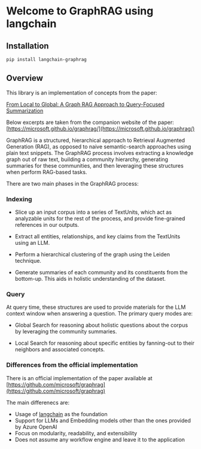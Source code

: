 # Welcome to GraphRAG using langchain

## Installation

```bash
pip install langchain-graphrag
```

## Overview

This library is an implementation of concepts from the paper:

[From Local to Global: A Graph RAG Approach to Query-Focused Summarization](https://arxiv.org/pdf/2404.16130)

Below excerpts are taken from the companion website of the paper:
[https://microsoft.github.io/graphrag/](https://microsoft.github.io/graphrag/)

GraphRAG is a structured, hierarchical approach to Retrieval Augmented Generation (RAG), as opposed to naive semantic-search approaches using plain text snippets. The GraphRAG process involves extracting a knowledge graph out of raw text, building a community hierarchy, generating summaries for these communities, and then leveraging these structures when perform RAG-based tasks.

There are two main phases in the GraphRAG process:

### Indexing

* Slice up an input corpus into a series of TextUnits, which act as analyzable units for the rest of the process, and provide fine-grained references in our outputs.

* Extract all entities, relationships, and key claims from the TextUnits using an LLM.

* Perform a hierarchical clustering of the graph using the Leiden technique. 

* Generate summaries of each community and its constituents from the bottom-up. This aids in holistic understanding of the dataset.

### Query

At query time, these structures are used to provide materials for the LLM context window when answering a question. The primary query modes are:

* Global Search for reasoning about holistic questions about the corpus by leveraging the community summaries.

* Local Search for reasoning about specific entities by fanning-out to their neighbors and associated concepts.

### Differences from the official implementation

There is an official implementation of the paper available at
[https://github.com/microsoft/graphrag](https://github.com/microsoft/graphrag)

The main differenecs are:

- Usage of [langchain](https://python.langchain.com/) as the foundation
- Support for LLMs and Embedding models other than the ones provided by Azure OpenAI
- Focus on modularity, readability, and extensibility
- Does not assume any workflow engine and leave it to the application
